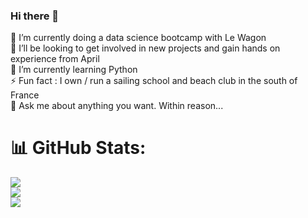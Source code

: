 ### Hi there 👋

🔭 I’m currently doing a data science bootcamp with Le Wagon<br>👯 I’ll be looking to get involved in new projects and gain hands on experience from April<br>🌱 I’m currently learning Python<br>⚡ Fun fact : I own / run a sailing school and beach club in the south of France<br>💬 Ask me about anything you want. Within reason...

# 📊 GitHub Stats:
![](https://github-readme-stats.vercel.app/api?username=upt75&theme=omni&hide_border=false&include_all_commits=false&count_private=false)<br/>
![](https://github-readme-streak-stats.herokuapp.com/?user=upt75&theme=omni&hide_border=false)<br/>
![](https://github-readme-stats.vercel.app/api/top-langs/?username=upt75&theme=omni&hide_border=false&include_all_commits=false&count_private=false&layout=compact)

<!-- Proudly created with GPRM ( https://gprm.itsvg.in ) -->

<!--
**upt75/upt75** is a ✨ _special_ ✨ repository because its `README.md` (this file) appears on your GitHub profile.

# 💫 About Me:

